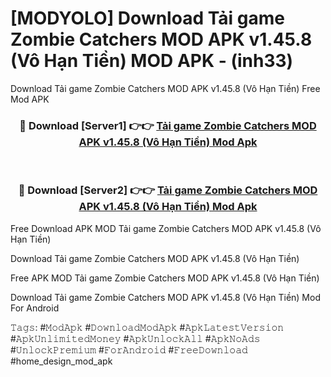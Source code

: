 # [MODYOLO] Download Tải game Zombie Catchers MOD APK v1.45.8 (Vô Hạn Tiền) MOD APK - (inh33)
Download Tải game Zombie Catchers MOD APK v1.45.8 (Vô Hạn Tiền) Free Mod APK

<div align="center">
<h3>🔴 Download [Server1] 👉👉 <a href="https://apk-comot.site?title=Tải_game_Zombie_Catchers_MOD_APK_v1.45.8_(Vô_Hạn_Tiền)">Tải game Zombie Catchers MOD APK v1.45.8 (Vô Hạn Tiền) Mod Apk</a></h3><br>

<h3>🔴 Download [Server2] 👉👉 <a href="https://apk-comot.site?title=Tải_game_Zombie_Catchers_MOD_APK_v1.45.8_(Vô_Hạn_Tiền)">Tải game Zombie Catchers MOD APK v1.45.8 (Vô Hạn Tiền) Mod Apk</a></h3>
</div>


Free Download APK MOD Tải game Zombie Catchers MOD APK v1.45.8 (Vô Hạn Tiền)

Download Tải game Zombie Catchers MOD APK v1.45.8 (Vô Hạn Tiền) 

Free APK MOD Tải game Zombie Catchers MOD APK v1.45.8 (Vô Hạn Tiền) 

Download Tải game Zombie Catchers MOD APK v1.45.8 (Vô Hạn Tiền) Mod For Android

𝚃𝚊𝚐𝚜: #𝙼𝚘𝚍𝙰𝚙𝚔 #𝙳𝚘𝚠𝚗𝚕𝚘𝚊𝚍𝙼𝚘𝚍𝙰𝚙𝚔 #𝙰𝚙𝚔𝙻𝚊𝚝𝚎𝚜𝚝𝚅𝚎𝚛𝚜𝚒𝚘𝚗 #𝙰𝚙𝚔𝚄𝚗𝚕𝚒𝚖𝚒𝚝𝚎𝚍𝙼𝚘𝚗𝚎𝚢 #𝙰𝚙𝚔𝚄𝚗𝚕𝚘𝚌𝚔𝙰𝚕𝚕 #𝙰𝚙𝚔𝙽𝚘𝙰𝚍𝚜 #𝚄𝚗𝚕𝚘𝚌𝚔𝙿𝚛𝚎𝚖𝚒𝚞𝚖 #𝙵𝚘𝚛𝙰𝚗𝚍𝚛𝚘𝚒𝚍 #𝙵𝚛𝚎𝚎𝙳𝚘𝚠𝚗𝚕𝚘𝚊𝚍 #home_design_mod_apk